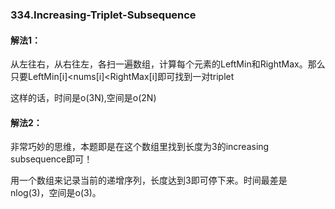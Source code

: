 ### 334.Increasing-Triplet-Subsequence

#### 解法1：
从左往右，从右往左，各扫一遍数组，计算每个元素的LeftMin和RightMax。那么只要LeftMin[i]<nums[i]<RightMax[i]即可找到一对triplet

这样的话，时间是o(3N),空间是o(2N)

#### 解法2：
非常巧妙的思维，本题即是在这个数组里找到长度为3的increasing subsequence即可！

用一个数组来记录当前的递增序列，长度达到3即可停下来。时间最差是nlog(3)，空间是o(3)。
